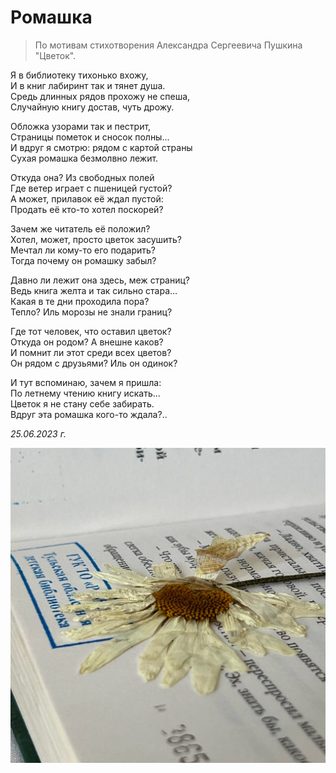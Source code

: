 # Ромашка

> По мотивам стихотворения Александра Сергеевича Пушкина "Цветок".

Я в библиотеку тихонько вхожу,  
И в книг лабиринт так и тянет душа.  
Средь длинных рядов прохожу не спеша,  
Случайную книгу достав, чуть дрожу.

Обложка узорами так и пестрит,  
Страницы пометок и сносок полны...  
И вдруг я смотрю: рядом с картой страны  
Сухая ромашка безмолвно лежит.

Откуда она? Из свободных полей  
Где ветер играет с пшеницей густой?  
А может, прилавок её ждал пустой:  
Продать её кто-то хотел поскорей?

Зачем же читатель её положил?  
Хотел, может, просто цветок засушить?  
Мечтал ли кому-то его подарить?  
Тогда почему он ромашку забыл?

Давно ли лежит она здесь, меж страниц?  
Ведь книга желта и так сильно стара...  
Какая в те дни проходила пора?  
Тепло? Иль морозы не знали границ?

Где тот человек, что оставил цветок?  
Откуда он родом? А внешне каков?  
И помнит ли этот среди всех цветов?  
Он рядом с друзьями? Иль он одинок?

И тут вспоминаю, зачем я пришла:  
По летнему чтению книгу искать...  
Цветок я не стану себе забирать.  
Вдруг эта ромашка кого-то ждала?..

*25.06.2023 г.*

![Ромашка](../images/chamomile.jpg)
